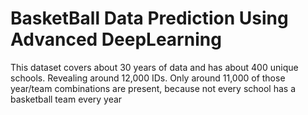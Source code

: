 # BasketBall Data Prediction Using Advanced DeepLearning
This dataset covers about 30 years of data and has about 400 unique schools. Revealing around 12,000 IDs. Only around 11,000 of those year/team combinations are present, because not every school has a basketball team every year
